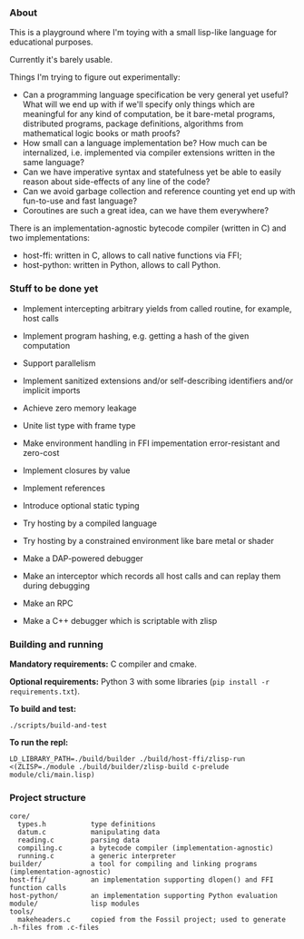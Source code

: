 ### About

This is a playground where I'm toying with a small lisp-like language
for educational purposes.

Currently it's barely usable.

Things I'm trying to figure out experimentally:
- Can a programming language specification be very general yet useful?
  What will we end up with if we'll specify only things which are meaningful
  for any kind of computation, be it bare-metal programs, distributed programs,
  package definitions, algorithms from mathematical logic books or math proofs?
- How small can a language implementation be?
  How much can be internalized, i.e. implemented via
  compiler extensions written in the same language?
- Can we have imperative syntax and statefulness
  yet be able to easily reason about side-effects of any line of the code?
- Can we avoid garbage collection and reference counting
  yet end up with fun-to-use and fast language?
- Coroutines are such a great idea, can we have them everywhere?

There is an implementation-agnostic bytecode compiler (written in C)
and two implementations:
- host-ffi: written in C, allows to call native functions via FFI;
- host-python: written in Python, allows to call Python.

### Stuff to be done yet

- Implement intercepting arbitrary yields from called routine, for example, host calls
- Implement program hashing, e.g. getting a hash of the given computation
- Support parallelism

- Implement sanitized extensions and/or self-describing identifiers and/or implicit imports

- Achieve zero memory leakage
- Unite list type with frame type
- Make environment handling in FFI impementation error-resistant and zero-cost
- Implement closures by value
- Implement references

- Introduce optional static typing

- Try hosting by a compiled language
- Try hosting by a constrained environment like bare metal or shader

- Make a DAP-powered debugger
- Make an interceptor which records all host calls and can replay them during debugging
- Make an RPC
- Make a C++ debugger which is scriptable with zlisp

### Building and running

**Mandatory requirements:** C compiler and cmake.

**Optional requirements:** Python 3 with some libraries (`pip install -r requirements.txt`).

**To build and test:**
```
./scripts/build-and-test
```

**To run the repl:**
```
LD_LIBRARY_PATH=./build/builder ./build/host-ffi/zlisp-run <(ZLISP=./module ./build/builder/zlisp-build c-prelude module/cli/main.lisp)
```

### Project structure

```
core/
  types.h           type definitions
  datum.c           manipulating data
  reading.c         parsing data
  compiling.c       a bytecode compiler (implementation-agnostic)
  running.c         a generic interpreter
builder/            a tool for compiling and linking programs (implementation-agnostic)
host-ffi/           an implementation supporting dlopen() and FFI function calls
host-python/        an implementation supporting Python evaluation
module/             lisp modules
tools/
  makeheaders.c     copied from the Fossil project; used to generate .h-files from .c-files
```
